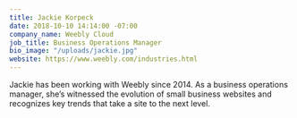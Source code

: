 ```yaml
---
title: Jackie Korpeck
date: 2018-10-10 14:14:00 -07:00
company_name: Weebly Cloud
job_title: Business Operations Manager
bio_image: "/uploads/jackie.jpg"
website: https://www.weebly.com/industries.html
---
```


Jackie has been working with Weebly since 2014. As a business operations manager, she’s witnessed the evolution of small business websites and recognizes key trends that take a site to the next level.